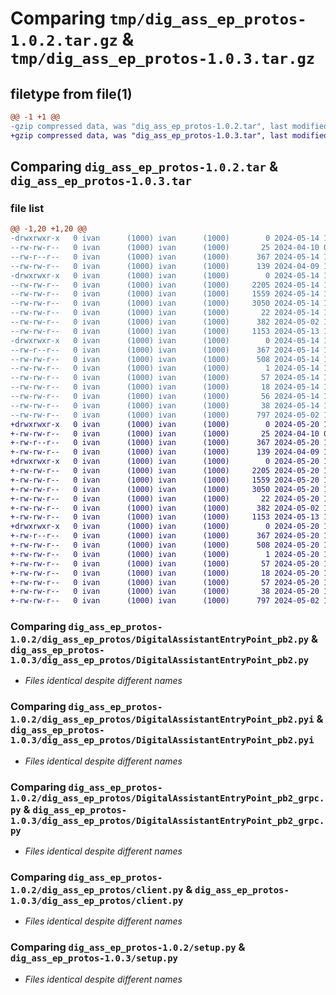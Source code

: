 # Comparing `tmp/dig_ass_ep_protos-1.0.2.tar.gz` & `tmp/dig_ass_ep_protos-1.0.3.tar.gz`

## filetype from file(1)

```diff
@@ -1 +1 @@
-gzip compressed data, was "dig_ass_ep_protos-1.0.2.tar", last modified: Tue May 14 10:02:11 2024, max compression
+gzip compressed data, was "dig_ass_ep_protos-1.0.3.tar", last modified: Mon May 20 11:51:43 2024, max compression
```

## Comparing `dig_ass_ep_protos-1.0.2.tar` & `dig_ass_ep_protos-1.0.3.tar`

### file list

```diff
@@ -1,20 +1,20 @@
-drwxrwxr-x   0 ivan      (1000) ivan      (1000)        0 2024-05-14 10:02:11.253859 dig_ass_ep_protos-1.0.2/
--rw-rw-r--   0 ivan      (1000) ivan      (1000)       25 2024-04-10 09:01:15.000000 dig_ass_ep_protos-1.0.2/MANIFEST.in
--rw-r--r--   0 ivan      (1000) ivan      (1000)      367 2024-05-14 10:02:11.253859 dig_ass_ep_protos-1.0.2/PKG-INFO
--rw-rw-r--   0 ivan      (1000) ivan      (1000)      139 2024-04-09 19:52:14.000000 dig_ass_ep_protos-1.0.2/README.md
-drwxrwxr-x   0 ivan      (1000) ivan      (1000)        0 2024-05-14 10:02:11.253859 dig_ass_ep_protos-1.0.2/dig_ass_ep_protos/
--rw-rw-r--   0 ivan      (1000) ivan      (1000)     2205 2024-05-14 10:02:09.000000 dig_ass_ep_protos-1.0.2/dig_ass_ep_protos/DigitalAssistantEntryPoint_pb2.py
--rw-rw-r--   0 ivan      (1000) ivan      (1000)     1559 2024-05-14 10:02:09.000000 dig_ass_ep_protos-1.0.2/dig_ass_ep_protos/DigitalAssistantEntryPoint_pb2.pyi
--rw-rw-r--   0 ivan      (1000) ivan      (1000)     3050 2024-05-14 10:02:09.000000 dig_ass_ep_protos-1.0.2/dig_ass_ep_protos/DigitalAssistantEntryPoint_pb2_grpc.py
--rw-rw-r--   0 ivan      (1000) ivan      (1000)       22 2024-05-14 10:01:31.000000 dig_ass_ep_protos-1.0.2/dig_ass_ep_protos/__init__.py
--rw-rw-r--   0 ivan      (1000) ivan      (1000)      382 2024-05-02 11:09:18.000000 dig_ass_ep_protos-1.0.2/dig_ass_ep_protos/abstract_client.py
--rw-rw-r--   0 ivan      (1000) ivan      (1000)     1153 2024-05-13 14:05:24.000000 dig_ass_ep_protos-1.0.2/dig_ass_ep_protos/client.py
-drwxrwxr-x   0 ivan      (1000) ivan      (1000)        0 2024-05-14 10:02:11.253859 dig_ass_ep_protos-1.0.2/dig_ass_ep_protos.egg-info/
--rw-r--r--   0 ivan      (1000) ivan      (1000)      367 2024-05-14 10:02:11.000000 dig_ass_ep_protos-1.0.2/dig_ass_ep_protos.egg-info/PKG-INFO
--rw-rw-r--   0 ivan      (1000) ivan      (1000)      508 2024-05-14 10:02:11.000000 dig_ass_ep_protos-1.0.2/dig_ass_ep_protos.egg-info/SOURCES.txt
--rw-rw-r--   0 ivan      (1000) ivan      (1000)        1 2024-05-14 10:02:11.000000 dig_ass_ep_protos-1.0.2/dig_ass_ep_protos.egg-info/dependency_links.txt
--rw-rw-r--   0 ivan      (1000) ivan      (1000)       57 2024-05-14 10:02:11.000000 dig_ass_ep_protos-1.0.2/dig_ass_ep_protos.egg-info/requires.txt
--rw-rw-r--   0 ivan      (1000) ivan      (1000)       18 2024-05-14 10:02:11.000000 dig_ass_ep_protos-1.0.2/dig_ass_ep_protos.egg-info/top_level.txt
--rw-rw-r--   0 ivan      (1000) ivan      (1000)       56 2024-05-14 10:00:02.000000 dig_ass_ep_protos-1.0.2/requirements.txt
--rw-rw-r--   0 ivan      (1000) ivan      (1000)       38 2024-05-14 10:02:11.253859 dig_ass_ep_protos-1.0.2/setup.cfg
--rw-rw-r--   0 ivan      (1000) ivan      (1000)      797 2024-05-02 11:09:18.000000 dig_ass_ep_protos-1.0.2/setup.py
+drwxrwxr-x   0 ivan      (1000) ivan      (1000)        0 2024-05-20 11:51:43.714928 dig_ass_ep_protos-1.0.3/
+-rw-rw-r--   0 ivan      (1000) ivan      (1000)       25 2024-04-10 09:01:15.000000 dig_ass_ep_protos-1.0.3/MANIFEST.in
+-rw-r--r--   0 ivan      (1000) ivan      (1000)      367 2024-05-20 11:51:43.714928 dig_ass_ep_protos-1.0.3/PKG-INFO
+-rw-rw-r--   0 ivan      (1000) ivan      (1000)      139 2024-04-09 19:52:14.000000 dig_ass_ep_protos-1.0.3/README.md
+drwxrwxr-x   0 ivan      (1000) ivan      (1000)        0 2024-05-20 11:51:43.714928 dig_ass_ep_protos-1.0.3/dig_ass_ep_protos/
+-rw-rw-r--   0 ivan      (1000) ivan      (1000)     2205 2024-05-20 11:51:42.000000 dig_ass_ep_protos-1.0.3/dig_ass_ep_protos/DigitalAssistantEntryPoint_pb2.py
+-rw-rw-r--   0 ivan      (1000) ivan      (1000)     1559 2024-05-20 11:51:42.000000 dig_ass_ep_protos-1.0.3/dig_ass_ep_protos/DigitalAssistantEntryPoint_pb2.pyi
+-rw-rw-r--   0 ivan      (1000) ivan      (1000)     3050 2024-05-20 11:51:42.000000 dig_ass_ep_protos-1.0.3/dig_ass_ep_protos/DigitalAssistantEntryPoint_pb2_grpc.py
+-rw-rw-r--   0 ivan      (1000) ivan      (1000)       22 2024-05-20 11:50:51.000000 dig_ass_ep_protos-1.0.3/dig_ass_ep_protos/__init__.py
+-rw-rw-r--   0 ivan      (1000) ivan      (1000)      382 2024-05-02 11:09:18.000000 dig_ass_ep_protos-1.0.3/dig_ass_ep_protos/abstract_client.py
+-rw-rw-r--   0 ivan      (1000) ivan      (1000)     1153 2024-05-13 14:05:24.000000 dig_ass_ep_protos-1.0.3/dig_ass_ep_protos/client.py
+drwxrwxr-x   0 ivan      (1000) ivan      (1000)        0 2024-05-20 11:51:43.714928 dig_ass_ep_protos-1.0.3/dig_ass_ep_protos.egg-info/
+-rw-r--r--   0 ivan      (1000) ivan      (1000)      367 2024-05-20 11:51:43.000000 dig_ass_ep_protos-1.0.3/dig_ass_ep_protos.egg-info/PKG-INFO
+-rw-rw-r--   0 ivan      (1000) ivan      (1000)      508 2024-05-20 11:51:43.000000 dig_ass_ep_protos-1.0.3/dig_ass_ep_protos.egg-info/SOURCES.txt
+-rw-rw-r--   0 ivan      (1000) ivan      (1000)        1 2024-05-20 11:51:43.000000 dig_ass_ep_protos-1.0.3/dig_ass_ep_protos.egg-info/dependency_links.txt
+-rw-rw-r--   0 ivan      (1000) ivan      (1000)       57 2024-05-20 11:51:43.000000 dig_ass_ep_protos-1.0.3/dig_ass_ep_protos.egg-info/requires.txt
+-rw-rw-r--   0 ivan      (1000) ivan      (1000)       18 2024-05-20 11:51:43.000000 dig_ass_ep_protos-1.0.3/dig_ass_ep_protos.egg-info/top_level.txt
+-rw-rw-r--   0 ivan      (1000) ivan      (1000)       57 2024-05-20 11:47:49.000000 dig_ass_ep_protos-1.0.3/requirements.txt
+-rw-rw-r--   0 ivan      (1000) ivan      (1000)       38 2024-05-20 11:51:43.714928 dig_ass_ep_protos-1.0.3/setup.cfg
+-rw-rw-r--   0 ivan      (1000) ivan      (1000)      797 2024-05-02 11:09:18.000000 dig_ass_ep_protos-1.0.3/setup.py
```

### Comparing `dig_ass_ep_protos-1.0.2/dig_ass_ep_protos/DigitalAssistantEntryPoint_pb2.py` & `dig_ass_ep_protos-1.0.3/dig_ass_ep_protos/DigitalAssistantEntryPoint_pb2.py`

 * *Files identical despite different names*

### Comparing `dig_ass_ep_protos-1.0.2/dig_ass_ep_protos/DigitalAssistantEntryPoint_pb2.pyi` & `dig_ass_ep_protos-1.0.3/dig_ass_ep_protos/DigitalAssistantEntryPoint_pb2.pyi`

 * *Files identical despite different names*

### Comparing `dig_ass_ep_protos-1.0.2/dig_ass_ep_protos/DigitalAssistantEntryPoint_pb2_grpc.py` & `dig_ass_ep_protos-1.0.3/dig_ass_ep_protos/DigitalAssistantEntryPoint_pb2_grpc.py`

 * *Files identical despite different names*

### Comparing `dig_ass_ep_protos-1.0.2/dig_ass_ep_protos/client.py` & `dig_ass_ep_protos-1.0.3/dig_ass_ep_protos/client.py`

 * *Files identical despite different names*

### Comparing `dig_ass_ep_protos-1.0.2/setup.py` & `dig_ass_ep_protos-1.0.3/setup.py`

 * *Files identical despite different names*

